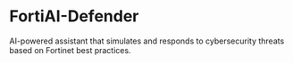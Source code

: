 # FortiAI-Defender
AI-powered assistant that simulates and responds to cybersecurity threats based on Fortinet best practices.
